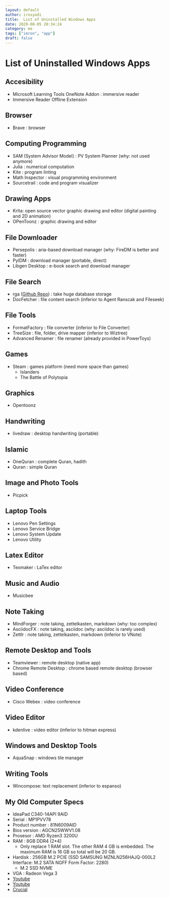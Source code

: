 ```yaml
---
layout: default
author: irosyadi
title:  List of Uninstalled Windows Apps
date: 2020-08-05 20:34:24
category: me
tags: ["imron", "app"]
draft: false
---
```


# List of Uninstalled Windows Apps

## Accesibility
- Microsoft Learning Tools OneNote Addon : immersive reader
- Immersive Reader Offline Extension

## Browser
- Brave : browser

## Computing Programming
- SAM (System Advisor Model) : PV System Planner (why: not used anymore)
- Julia : numerical computation
- Kite : program linting
- Math Inspector : visual programming environment
- Sourcetrail : code and program visualizer

## Drawing Apps
- Krita: open source vector graphic drawing and editor (digital painting and 2D animation)
- OPenToonz : graphic drawing and editor

## File Downloader
- Persepolis : aria-based download manager (why: FireDM is better and faster)
- PyIDM : download manager (portable, direct)
- Libgen Desktop : e-book search and download manager

## File Search
- rga ([Github Repo](https://github.com/phiresky/ripgrep-all)) : take huge database storage
- DocFetcher : file content search (inferior to Agent Ranscak and Fileseek)

## File Tools
- FormatFactory : file converter (inferior to File Converter)
- TreeSize : file, folder, drive mapper (inferior to Wiztree)
- Advanced Renamer : file renamer (already provided in PowerToys)

## Games
- Steam : games platform (need more space than games)
    - Islanders
    - The Battle of Polytopia

## Graphics
- Opentoonz

## Handwriting
- livedraw : desktop handwriting (portable)

## Islamic
- OneQuran : complete Quran, hadith
- Quran : simple Quran

## Image and Photo Tools
- Picpick

## Laptop Tools
- Lenovo Pen Settings
- Lenovo Service Bridge
- Lenovo System Update
- Lenovo Utility

## Latex Editor
- Texmaker : LaTex editor

## Music and Audio
- Musicbee

## Note Taking
- MindForger : note taking, zettelkasten, markdown (why: too complex)
- AsciidocFX : note taking, asciidoc (why: asciidoc is rarely used)
- Zettlr : note taking, zettelkasten, markdown (inferior to VNote)

## Remote Desktop and Tools
- Teamviewer : remote desktop (native app)
- Chrome Remote Desktop : chrome based remote desktop (browser based)

## Video Conference
- Cisco Webex : video conference

## Video Editor
- kdenlive : video editor (inferior to hitman express)

## Windows and Desktop Tools
- AquaSnap : windows tile manager

## Writing Tools
- Wincompose: text replacement (inferior to espanso)

## My Old Computer Specs
- IdeaPad C340-14API 9AID
- Serial : MP1PVV78
- Product number : 81N6009AID
- Bios version : AGCN25WWV1.08
- Prosesor : AMD Ryzen3 3200U
- RAM : 8GB DDR4 (2*4)
    - Only replace 1 RAM slot. The other RAM 4 GB is embedded. The maximum RAM is 16 GB so total will be 20 GB.
- Hardisk : 256GB M.2 PCIE (SSD SAMSUNG MZNLN256HAJQ-000L2 Interface: M.2 SATA NGFF Form Factor: 2280)
    - M.2 SSD NVME
- VGA : Radeon Vega 3
- [Youtube](https://www.youtube.com/watch?v=oAtamA8zSpw)
- [Youtube](https://www.youtube.com/watch?v=7F1YZ4e-XKM)
- [Crucial](https://www.crucial.com/compatible-upgrade-for/lenovo/ideapad-c340#ssd)

